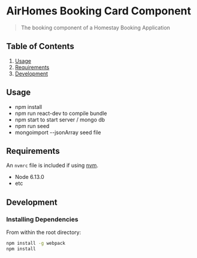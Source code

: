 # AirHomes Booking Card Component

> The booking component of a Homestay Booking Application

## Table of Contents

1. [Usage](#Usage)
1. [Requirements](#requirements)
1. [Development](#development)

## Usage

- npm install
- npm run react-dev to compile bundle
- npm start to start server / mongo db
- npm run seed
- mongoimport --jsonArray seed file

## Requirements

An `nvmrc` file is included if using [nvm](https://github.com/creationix/nvm).

- Node 6.13.0
- etc

## Development

### Installing Dependencies

From within the root directory:

```sh
npm install -g webpack
npm install
```

